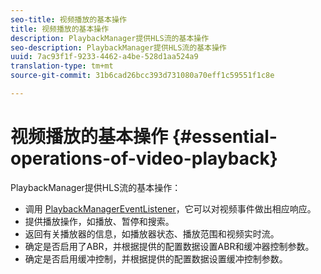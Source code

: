 ```yaml
---
seo-title: 视频播放的基本操作
title: 视频播放的基本操作
description: PlaybackManager提供HLS流的基本操作
seo-description: PlaybackManager提供HLS流的基本操作
uuid: 7ac93f1f-9233-4462-a4be-528d1aa524a9
translation-type: tm+mt
source-git-commit: 31b6cad26bcc393d731080a70eff1c59551f1c8e

---
```



# 视频播放的基本操作 {#essential-operations-of-video-playback}

PlaybackManager提供HLS流的基本操作：

* 调用 [PlaybackManagerEventListener](https://help.adobe.com/en_US/primetime/api/reference_implementation/android/javadoc/com/adobe/primetime/reference/manager/PlaybackManager.PlaybackManagerEventListener.html)，它可以对视频事件做出相应响应。
* 提供播放操作，如播放、暂停和搜索。
* 返回有关播放器的信息，如播放器状态、播放范围和视频实时流。
* 确定是否启用了ABR，并根据提供的配置数据设置ABR和缓冲器控制参数。
* 确定是否启用缓冲控制，并根据提供的配置数据设置缓冲控制参数。